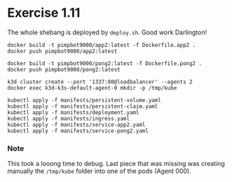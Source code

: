 # Exercise 1.11

The whole shebang is deployed by ```deploy.sh```. Good work Darlington!

```
docker build -t pimpbot9000/app2:latest -f Dockerfile.app2 .
docker push pimpbot9000/app2:latest

docker build -t pimpbot9000/pong2:latest -f Dockerfile.pong2 .
docker push pimpbot9000/pong2:latest

k3d cluster create --port '1337:80@loadbalancer' --agents 2
docker exec k3d-k3s-default-agent-0 mkdir -p /tmp/kube

kubectl apply -f manifests/persistent-volume.yaml
kubectl apply -f manifests/persistent-claim.yaml
kubectl apply -f manifests/deployment.yaml
kubectl apply -f manifests/ingress.yaml
kubectl apply -f manifests/service-app2.yaml
kubectl apply -f manifests/service-pong2.yaml
```

### Note
This took a looong time to debug. Last piece that was missing was creating manually the ```/tmp/kube```
folder into one of the pods (Agent 000).

